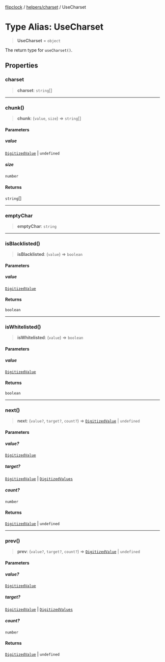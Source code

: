 [flipclock](../../../index.md) / [helpers/charset](../index.md) / UseCharset

# Type Alias: UseCharset

> **UseCharset** = `object`

The return type for `useCharset()`.

## Properties

### charset

> **charset**: `string`[]

***

### chunk()

> **chunk**: (`value`, `size`) => `string`[]

#### Parameters

##### value

[`DigitizedValue`](../../digitizer/type-aliases/DigitizedValue.md) | `undefined`

##### size

`number`

#### Returns

`string`[]

***

### emptyChar

> **emptyChar**: `string`

***

### isBlacklisted()

> **isBlacklisted**: (`value`) => `boolean`

#### Parameters

##### value

[`DigitizedValue`](../../digitizer/type-aliases/DigitizedValue.md)

#### Returns

`boolean`

***

### isWhitelisted()

> **isWhitelisted**: (`value`) => `boolean`

#### Parameters

##### value

[`DigitizedValue`](../../digitizer/type-aliases/DigitizedValue.md)

#### Returns

`boolean`

***

### next()

> **next**: (`value?`, `target?`, `count?`) => [`DigitizedValue`](../../digitizer/type-aliases/DigitizedValue.md) \| `undefined`

#### Parameters

##### value?

[`DigitizedValue`](../../digitizer/type-aliases/DigitizedValue.md)

##### target?

[`DigitizedValue`](../../digitizer/type-aliases/DigitizedValue.md) | [`DigitizedValues`](../../digitizer/type-aliases/DigitizedValues.md)

##### count?

`number`

#### Returns

[`DigitizedValue`](../../digitizer/type-aliases/DigitizedValue.md) \| `undefined`

***

### prev()

> **prev**: (`value?`, `target?`, `count?`) => [`DigitizedValue`](../../digitizer/type-aliases/DigitizedValue.md) \| `undefined`

#### Parameters

##### value?

[`DigitizedValue`](../../digitizer/type-aliases/DigitizedValue.md)

##### target?

[`DigitizedValue`](../../digitizer/type-aliases/DigitizedValue.md) | [`DigitizedValues`](../../digitizer/type-aliases/DigitizedValues.md)

##### count?

`number`

#### Returns

[`DigitizedValue`](../../digitizer/type-aliases/DigitizedValue.md) \| `undefined`
